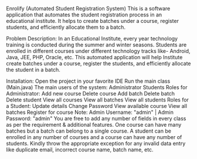 Enrolify (Automated Student Registration System) 
This is a software application that automates the student registration process in an educational institute. It helps to create batches under a course, register students, and efficiently allocate them to a batch.

Problem Description:
In an Educational Institute, every year technology training is conducted during the summer and winter seasons. Students are enrolled in different courses under different technology tracks like- Android, Java, JEE, PHP, Oracle, etc. This automated application will help Institute create batches under a course, register the students, and efficiently allocate the student in a batch.

Installation:
Open the project in your favorite IDE
Run the main class (Main.java)
The main users of the system:
Administrator
Students
Roles for Administrator:
Add new course
Delete course
Add batch
Delete batch
Delete student
View all courses
View all batches
View all students
Roles for a Student:
Update details
Change Password
View available course
View all batches
Register for course
Note:
Admin Username: "admin" | Admin Password: "admin"
You are free to add any number of fields in every class as per the requirement & additional features.
One course can have many batches but a batch can belong to a single course.
A student can be enrolled in any number of courses and a course can have any number of students.
Kindly throw the appropriate exception for any invalid data entry like duplicate email, incorrect course name, batch name, etc.
